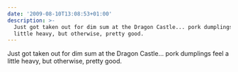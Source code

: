 ```yaml
---
date: '2009-08-10T13:08:53+01:00'
description: >-
  Just got taken out for dim sum at the Dragon Castle... pork dumplings feel a
  little heavy, but otherwise, pretty good.
---
```

Just got taken out for dim sum at the Dragon Castle... pork dumplings feel a little heavy, but otherwise, pretty good.
